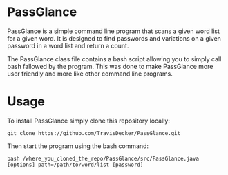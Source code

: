 # PassGlance
PassGlance is a simple command line program that scans a given word list for a given word.
It is designed to find passwords and variations on a given password in a word list and return a count.

The PassGlance class file contains a bash script allowing you to simply call bash fallowed by the program. 
This was done to make PassGlance more user friendly and more like other command line programs.

# Usage

To install PassGlance simply clone this repository locally:

````
git clone https://github.com/TravisDecker/PassGlance.git   
````

Then start the program using the bash command:

````
bash /where_you_cloned_the_repo/PassGlance/src/PassGlance.java [options] path=/path/to/word/list [password]
````



